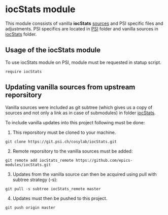 # iocStats module

This module conssists of vanilla **iocStats** [sources](https://github.com/epics-modules/iocStats) and PSI specific files and adjustments. PSI specifics are located in [PSI](./PSI) folder and vanilla sources in [iocStats](./iocStats) folder.

## Usage of the iocStats module
To use iocStats module on PSI, module must be requested in statup script.
```
require iocStats
```

## Updating vanilla sources from upstream reporsitory
Vanilla sources were included as git subtree (which gives us a copy of sources and not only a link as in case of submodules) in folder [iocStats](./iocStats).

To include vanilla updates into this project following must be done:

 1. This reporsitory must be cloned to your machine.
 ```
 git clone https://git.psi.ch/cosylab/iocStats.git
 ```
  
 2. Remote reporsitory to the vanilla sources must be added:
 ```
 git remote add iocStats_remote https://github.com/epics-modules/iocStats.git
 ```
 
 3. Updates from the vanilla source can then be acquired using pull with subtree strategy (-s):
 ```
 git pull -s subtree iocStats_remote master
 ```

 4. Updates must then be pushed to this project.
 ```
 git push origin master
 ```
 